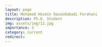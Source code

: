 ```yaml
---
layout: page
title: Mohamad Hosein Davoodabadi Farahani
description: Ph.D. Student
img: assets/img/12.jpg
importance: 3
category: current
redirect: 
---
```


